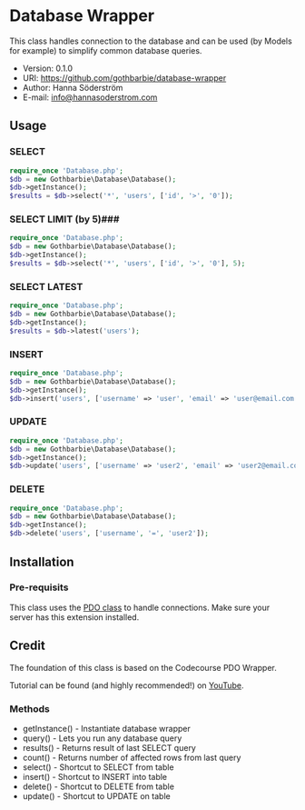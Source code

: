 Database Wrapper
================
This class handles connection to the database and can be used (by Models for example) to
simplify common database queries.

* Version: 0.1.0
* URI: https://github.com/gothbarbie/database-wrapper
* Author: Hanna Söderström
* E-mail: info@hannasoderstrom.com

## Usage ##

### SELECT ###
```php
require_once 'Database.php';
$db = new Gothbarbie\Database\Database();
$db->getInstance();
$results = $db->select('*', 'users', ['id', '>', '0']);
```

### SELECT LIMIT (by 5)###
```php
require_once 'Database.php';
$db = new Gothbarbie\Database\Database();
$db->getInstance();
$results = $db->select('*', 'users', ['id', '>', '0'], 5);
```

### SELECT LATEST ###
```php
require_once 'Database.php';
$db = new Gothbarbie\Database\Database();
$db->getInstance();
$results = $db->latest('users');
```

### INSERT ###
```php
require_once 'Database.php';
$db = new Gothbarbie\Database\Database();
$db->getInstance();
$db->insert('users', ['username' => 'user', 'email' => 'user@email.com']);
```

### UPDATE ###
```php
require_once 'Database.php';
$db = new Gothbarbie\Database\Database();
$db->getInstance();
$db->update('users', ['username' => 'user2', 'email' => 'user2@email.com'], ['username', '=', 'user']);
```

### DELETE ###
```php
require_once 'Database.php';
$db = new Gothbarbie\Database\Database();
$db->getInstance();
$db->delete('users', ['username', '=', 'user2']);
```

## Installation ##

### Pre-requisits ###
This class uses the [PDO class](http://php.net/manual/en/class.pdo.php) to handle connections. Make sure your server has this extension installed.

## Credit ##
The foundation of this class is based on the Codecourse PDO Wrapper.

Tutorial can be found (and highly recommended!) on [YouTube](https://www.youtube.com/watch?v=3_alwb6Twiw&list=PLfdtiltiRHWF5Rhuk7k4UAU1_yLAZzhWc&index=7).


### Methods ###
*  getInstance() - Instantiate database wrapper
*  query()       - Lets you run any database query
*  results()     - Returns result of last SELECT query
*  count()       - Returns number of affected rows from last query
*  select()      - Shortcut to SELECT from table
*  insert()      - Shortcut to INSERT into table
*  delete()      - Shortcut to DELETE from table
*  update()      - Shortcut to UPDATE on table
